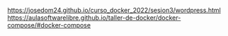 https://josedom24.github.io/curso_docker_2022/sesion3/wordpress.html
https://aulasoftwarelibre.github.io/taller-de-docker/docker-compose/#docker-compose

